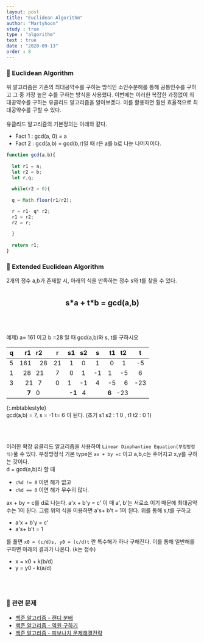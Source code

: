 ```yaml
---
layout: post
title: "Euclidean Algorithm"
author: "Martyhoon"
study : true
type : "algorithm"
text : true
date : "2020-09-13"
order : 8
---
```


### &#128310; Euclidean Algorithm

위 알고리즘은 기존의 최대공약수를 구하는 방식인 소인수분해를 통해 공통인수를 구하고 그 중 가장 높은 수를 구하는 방식을 사용했다. 이번에는 이러한 복잡한 과정없이 최대공약수를 구하는 유클리드 알고리즘을 알아보겠다. 이를 활용하면 훨씬 효율적으로 최대공약수를 구할 수 있다.
<br><br>
유클리드 알고리즘의 기본정의는 아래와 같다.

* Fact 1 : gcd(a, 0) = a
* Fact 2 : gcd(a,b) = gcd(b,r)일 때 r은 a를 b로 나눈 나머지이다.

```js 
function gcd(a,b){
  
  let r1 = a;
  let r2 = b;
  let r,q;
  
  while(r2 > 0){
  
  q = Math.floor(r1/r2);

  r = r1- q* r2;
  r1 = r2; 
  r2 = r;  
    
  }
  
  return r1;
}
```
### &#128310; Extended Euclidean Algorithm

2개의 정수 a,b가 존재할 시, 아래의 식을 만족하는 정수 s와 t를 찾을 수 있다. <br><br>

<p style="font-size: 20px; text-align : center; font-weight : bold;">s*a + t*b = gcd(a,b) </p> <br><br>

예제) a= 161 이고  b =28 일 때 gcd(a,b)와 s, t를 구하시오

|   q       |r1 &nbsp; r2|  r  |s1 &nbsp; s2|  s  | t1 &nbsp; t2| t   |
|:------:|:----------:|:---:|:----------:|:---:|:-----------:|:---:|
|5         |161 &nbsp; &nbsp; 28 | 21|1 &nbsp; &nbsp; 0 | 1| 0 &nbsp; &nbsp; 1 | -5 |
|1|28 &nbsp; 21| 7|0 &nbsp; &nbsp; 1 | -1| 1 &nbsp; &nbsp; -5 | 6 |
|3|21 &nbsp; 7| 0 |1 &nbsp; &nbsp; -1 | 4| -5 &nbsp; &nbsp; 6 | -23 |
|| <strong>7</strong> &nbsp; 0| | <strong>-1</strong> &nbsp; 4 | | <strong>6</strong> &nbsp; -23| |
{:.mbtablestyle}
<br>
gcd(a,b) = 7, s = -1 t= 6 이 된다. (초기 s1 s2 : 1 0 , t1 t2 : 0 1)

<br><br>

이러한 확장 유클리드 알고리즘을 사용하여 `Linear Diophantine Equation(부정방정식)`풀 수 있다. 부정방정식 기본 type은 `ax + by =c` 이고 a,b,c는 주어지고 x,y를 구하는 갓이다. <br>
d = gcd(a,b)라 할 때 
* `c%d != 0` 이면 해가 없고
* `c%d == 0` 이면 해가 무수히 많다.

ax + by = c를 d로 나눈다. a'x + b'y = c' 이 때 a', b'는 서로소 이기 때문에 최대공약수는 1이 된다. 그럼 위의 식을 이용하면 a's+ b't = 1이 된다. 위를 통해 s,t를 구하고

* a'x + b'y = c'
* a's+ b't = 1

를 풀면 `x0 = (c/d)s, y0 = (c/d)t` 란 특수해가 하나 구해진다. 이를 통해 일반해를 구하면 아래의 결과가 나온다. (k는 정수)
 
* x = x0 + k(b/d)
* y = y0 - k(a/d)

<br><br>

### &#128310; 관련 문제

* [백준 알고리즘 - 캔디 분배](https://www.acmicpc.net/problem/3955)
* [백준 알고리즘 - 역원 구하기](https://www.acmicpc.net/problem/14565)
* [백준 알고리즘 - 피보나치 문제해결전략](https://www.acmicpc.net/problem/10327)



